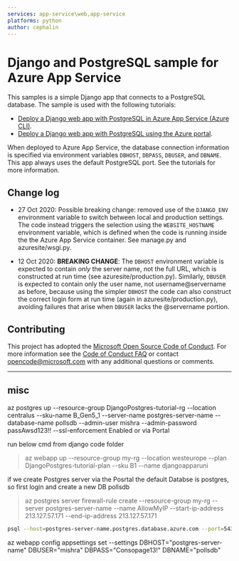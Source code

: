 ```yaml
---
services: app-service\web,app-service
platforms: python
author: cephalin
---
```


# Django and PostgreSQL sample for Azure App Service

This samples is a simple Django app that connects to a PostgreSQL database. The sample is used with the following tutorials:

- [Deploy a Django web app with PostgreSQL in Azure App Service (Azure CLI)](https://docs.microsoft.com/azure/app-service/containers/tutorial-python-postgresql-app).
- [Deploy a Django web app with PostgreSQL using the Azure portal](https://docs.microsoft.com/en-us/azure/developer/python/tutorial-python-postgresql-app-portal).

When deployed to Azure App Service, the database connection information is specified via environment variables `DBHOST`, `DBPASS`, `DBUSER`, and `DBNAME`. This app always uses the default PostgreSQL port. See the tutorials for more information.

## Change log

- 27 Oct 2020: Possible breaking change: removed use of the `DJANGO_ENV` environment variable to switch between local and production settings. The code instead triggers the selection using the `WEBSITE_HOSTNAME` environment variable, which is defined when the code is running inside the the Azure App Service container. See manage.py and azuresite/wsgi.py.

- 12 Oct 2020: **BREAKING CHANGE**: The `DBHOST` environment variable is expected to contain *only* the server name, not the full URL, which is constructed at run time (see azuresite/production.py). Similarly, `DBUSER` is expected to contain only the user name, not username@servername as before, because using the simpler `DBHOST` the code can also construct the correct login form at run time (again in azuresite/production.py), avoiding failures that arise when `DBUSER` lacks the @servername portion.  

## Contributing

This project has adopted the [Microsoft Open Source Code of Conduct](https://opensource.microsoft.com/codeofconduct/). For more information see the [Code of Conduct FAQ](https://opensource.microsoft.com/codeofconduct/faq/) or contact [opencode@microsoft.com](mailto:opencode@microsoft.com) with any additional questions or comments.

-----

## misc

az postgres up --resource-group DjangoPostgres-tutorial-rg --location centralus --sku-name B_Gen5_1 --server-name postgres-server-name --database-name pollsdb --admin-user mishra --admin-password passAwsd123!! --ssl-enforcement Enabled
or via Portal

run below cmd from django code folder
>az webapp up --resource-group my-rg --location westeurope --plan DjangoPostgres-tutorial-plan --sku B1 --name djangoapparuni


if we create Postgres server via the Posrtal the default Databse is postgres, so first login and create a new DB pollsdb

>az postgres server firewall-rule create --resource-group my-rg --server postgres-server-name --name AllowMyIP --start-ip-address 213.127.57.171 --end-ip-address 213.127.57.171

```bash
psql --host=postgres-server-name.postgres.database.azure.com --port=5432 --username=mishra@postgres-server-name --dbname=postgres
```

az webapp config appsettings set --settings DBHOST="postgres-server-name" DBUSER="mishra" DBPASS="Consopage13!" DBNAME="pollsdb"
